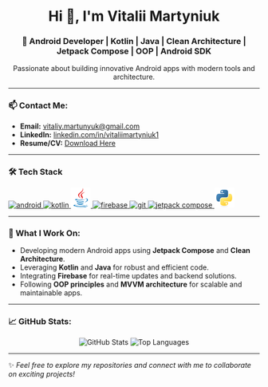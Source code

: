 <h1 align="center">Hi 👋, I'm Vitalii Martyniuk</h1>
<h3 align="center">🚀 Android Developer | Kotlin | Java | Clean Architecture | Jetpack Compose | OOP | Android SDK</h3>

<p align="center">  
  Passionate about building innovative Android apps with modern tools and architecture.  
</p>

---

### 📫 Contact Me:
- **Email:** [vitaliy.martunyuk@gmail.com](mailto:vitaliy.martunyuk@gmail.com)  
- **LinkedIn:** [linkedin.com/in/vitaliimartyniuk1](https://linkedin.com/in/vitaliimartyniuk1)  
- **Resume/CV:** [Download Here](https://drive.google.com/file/d/1AoUYFt7m-7L9To1gk6ZSSEiXk3_C5ldy/view?pli=1)  

---

### 🛠️ Tech Stack
<p align="left"> 
  <a href="https://developer.android.com" target="_blank" rel="noreferrer">
    <img src="https://upload.wikimedia.org/wikipedia/commons/thumb/c/c1/Android_Studio_icon_%282023%29.svg/1200px-Android_Studio_icon_%282023%29.svg.png" alt="android" width="40" height="40"/> 
  </a> 
  <a href="https://kotlinlang.org" target="_blank" rel="noreferrer">
    <img src="https://www.vectorlogo.zone/logos/kotlinlang/kotlinlang-icon.svg" alt="kotlin" width="40" height="40"/>
  </a>
  <a href="https://www.java.com" target="_blank" rel="noreferrer">
    <img src="https://raw.githubusercontent.com/devicons/devicon/master/icons/java/java-original.svg" alt="java" width="40" height="40"/>
  </a> 
  <a href="https://firebase.google.com/" target="_blank" rel="noreferrer">
    <img src="https://www.vectorlogo.zone/logos/firebase/firebase-icon.svg" alt="firebase" width="40" height="40"/>
  </a> 
  <a href="https://git-scm.com/" target="_blank" rel="noreferrer">
    <img src="https://www.vectorlogo.zone/logos/git-scm/git-scm-icon.svg" alt="git" width="40" height="40"/>
  </a>
  <a href="https://developer.android.com/jetpack" target="_blank" rel="noreferrer">
    <img src="https://blogger.googleusercontent.com/img/b/R29vZ2xl/AVvXsEjC97Z8BResg5dlPqczsRCFhP6zewWX0X0e7fVPG-G7PuUZwwZVsi9OPoqJYkgqT2h0FI95SsmWzVEgpt8b8HAqFiIxZ98TFtY4lE0b8UrtVJ2HrJebRwl6C9DslsQDl9KnBIrdHS6LtkY/s1600/jetpack+compose+icon_RGB.png" alt="jetpack compose" width="40" height="40"/>
  </a>
  <a href="https://www.python.org" target="_blank" rel="noreferrer">
    <img src="https://raw.githubusercontent.com/devicons/devicon/master/icons/python/python-original.svg" alt="python" width="40" height="40"/>
  </a> 
</p>

---

### 🌟 What I Work On:
- Developing modern Android apps using **Jetpack Compose** and **Clean Architecture**.  
- Leveraging **Kotlin** and **Java** for robust and efficient code.  
- Integrating **Firebase** for real-time updates and backend solutions.  
- Following **OOP principles** and **MVVM architecture** for scalable and maintainable apps.  

---

### 📈 GitHub Stats:
<p align="center">
  <img src="https://github-readme-stats.vercel.app/api?username=martunyuk&show_icons=true&theme=radical" alt="GitHub Stats" />
  <img src="https://github-readme-stats.vercel.app/api/top-langs/?username=martunyuk&layout=compact&theme=radical" alt="Top Languages" />
</p>

---

✨ *Feel free to explore my repositories and connect with me to collaborate on exciting projects!*
